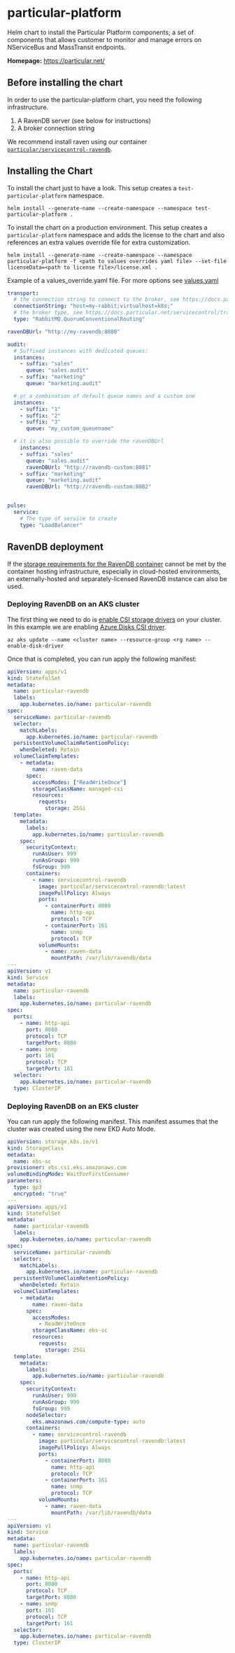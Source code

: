 # particular-platform

Helm chart to install the Particular Platform components; a set of components that allows customer to monitor and manage errors on NServiceBus and MassTransit endpoints.

**Homepage:** <https://particular.net/>

## Before installing the chart

In order to use the particular-platform chart, you need the following infrastructure.

1. A RavenDB server (see below for instructions)
2. A broker connection string

We recommend install raven using our container [`particular/servicecontrol-ravendb`](https://hub.docker.com/r/particular/servicecontrol-ravendb).

## Installing the Chart

To install the chart just to have a look.
This setup creates a `test-particular-platform` namespace.

```shell
helm install --generate-name --create-namespace --namespace test-particular-platform .
```

To install the chart on a production environment.
This setup creates a `particular-platform` namespace and adds the license to the chart and also references an extra values override file for extra customization.

```shell
helm install --generate-name --create-namespace --namespace particular-platform -f <path to values overrides yaml file> --set-file licenseData=<path to license file>/license.xml .
```

Example of a values_override.yaml file. For more options see [values.yaml](./values.yaml)

```yaml
transport:
  # the connection string to connect to the broker, see https://docs.particular.net/servicecontrol/transports
  connectionString: "host=my-rabbit;virtualhost=k8s;"
  # the broker type, see https://docs.particular.net/servicecontrol/transports
  type: "RabbitMQ.QuorumConventionalRouting"

ravenDBUrl: "http://my-ravendb:8080"

audit:
  # Suffixed instances with dedicated queues:
  instances:
    - suffix: "sales"
      queue: "sales.audit"
    - suffix: "marketing"
      queue: "marketing.audit"

  # or a combination of default queue names and a custom one
  instances:
    - suffix: "1"
    - suffix: "2"
    - suffix: "3"
      queue: "my_custom_queuename"

  # it is also possible to override the ravenDBUrl
    instances:
    - suffix: "sales"
      queue: "sales.audit"
      ravenDBUrl: "http://ravendb-custom:8081"
    - suffix: "marketing"
      queue: "marketing.audit"
      ravenDBUrl: "http://ravendb-custom:8082"


pulse:
  service:
    # The type of service to create
    type: "LoadBalancer"
```

## RavenDB deployment

If the [storage requirements for the RavenDB container](https://docs.particular.net/servicecontrol/ravendb/containers#required-settings) cannot be met by the container hosting infrastructure, especially in cloud-hosted environments, an externally-hosted and separately-licensed RavenDB instance can also be used.

### Deploying RavenDB on an AKS cluster

The first thing we need to do is [enable CSI storage drivers](https://learn.microsoft.com/en-us/azure/aks/csi-storage-drivers#enable-csi-storage-drivers-on-an-existing-cluster) on your cluster.
In this example we are enabling [Azure Disks CSI driver](https://learn.microsoft.com/en-us/azure/aks/azure-disk-csi).

```shell
az aks update --name <cluster name> --resource-group <rg name> --enable-disk-driver
```

Once that is completed, you can run apply the following manifest:

```yaml
apiVersion: apps/v1
kind: StatefulSet
metadata:
  name: particular-ravendb
  labels:
    app.kubernetes.io/name: particular-ravendb
spec:
  serviceName: particular-ravendb
  selector:
    matchLabels:
      app.kubernetes.io/name: particular-ravendb
  persistentVolumeClaimRetentionPolicy:
    whenDeleted: Retain
  volumeClaimTemplates:
    - metadata:
        name: raven-data
      spec:
        accessModes: ["ReadWriteOnce"]
        storageClassName: managed-csi
        resources:
          requests:
            storage: 25Gi
  template:
    metadata:
      labels:
        app.kubernetes.io/name: particular-ravendb
    spec:
      securityContext:
        runAsUser: 999
        runAsGroup: 999
        fsGroup: 999
      containers:
        - name: servicecontrol-ravendb
          image: particular/servicecontrol-ravendb:latest
          imagePullPolicy: Always
          ports:
            - containerPort: 8080
              name: http-api
              protocol: TCP
            - containerPort: 161
              name: snmp
              protocol: TCP
          volumeMounts:
            - name: raven-data
              mountPath: /var/lib/ravendb/data
---
apiVersion: v1
kind: Service
metadata:
  name: particular-ravendb
  labels:
    app.kubernetes.io/name: particular-ravendb
spec:
  ports:
    - name: http-api
      port: 8080
      protocol: TCP
      targetPort: 8080
    - name: snmp
      port: 161
      protocol: TCP
      targetPort: 161
  selector:
    app.kubernetes.io/name: particular-ravendb
  type: ClusterIP
```

### Deploying RavenDB on an EKS cluster

You can run apply the following manifest.
This manifest assumes that the cluster was created using the new EKD Auto Mode.

```yaml
apiVersion: storage.k8s.io/v1
kind: StorageClass
metadata:
  name: ebs-sc
provisioner: ebs.csi.eks.amazonaws.com
volumeBindingMode: WaitForFirstConsumer
parameters:
  type: gp3
  encrypted: "true"
---
apiVersion: apps/v1
kind: StatefulSet
metadata:
  name: particular-ravendb
  labels:
    app.kubernetes.io/name: particular-ravendb
spec:
  serviceName: particular-ravendb
  selector:
    matchLabels:
      app.kubernetes.io/name: particular-ravendb
  persistentVolumeClaimRetentionPolicy:
    whenDeleted: Retain
  volumeClaimTemplates:
    - metadata:
        name: raven-data
      spec:
        accessModes:
          - ReadWriteOnce
        storageClassName: ebs-sc
        resources:
          requests:
            storage: 25Gi
  template:
    metadata:
      labels:
        app.kubernetes.io/name: particular-ravendb
    spec:
      securityContext:
        runAsUser: 999
        runAsGroup: 999
        fsGroup: 999
      nodeSelector:
        eks.amazonaws.com/compute-type: auto
      containers:
        - name: servicecontrol-ravendb
          image: particular/servicecontrol-ravendb:latest
          imagePullPolicy: Always
          ports:
            - containerPort: 8080
              name: http-api
              protocol: TCP
            - containerPort: 161
              name: snmp
              protocol: TCP
          volumeMounts:
            - name: raven-data
              mountPath: /var/lib/ravendb/data
---
apiVersion: v1
kind: Service
metadata:
  name: particular-ravendb
  labels:
    app.kubernetes.io/name: particular-ravendb
spec:
  ports:
    - name: http-api
      port: 8080
      protocol: TCP
      targetPort: 8080
    - name: snmp
      port: 161
      protocol: TCP
      targetPort: 161
  selector:
    app.kubernetes.io/name: particular-ravendb
  type: ClusterIP
```
